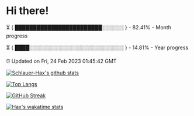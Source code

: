 # Hi there!

⏳ { ████████████████████████░░░░░░ } - 82.41% - Month progress

⏳ { ████░░░░░░░░░░░░░░░░░░░░░░░░░░ } - 14.81% - Year progress

⏰ Updated on Fri, 24 Feb 2023 01:45:42 GMT


[![Schlauer-Hax's github stats](https://github-readme-stats.vercel.app/api?username=Schlauer-Hax&show_icons=true&theme=dark&count_private=true)](https://github.com/Schlauer-Hax)


[![Top Langs](https://github-readme-stats.vercel.app/api/top-langs/?username=Schlauer-Hax&layout=compact&theme=dark)](https://github.com/Schlauer-Hax?tab=repositories)

[![GitHub Streak](https://streak-stats.demolab.com?user=Schlauer-Hax&theme=dark)](https://git.io/streak-stats)

[![Hax's wakatime stats](https://github-readme-stats.vercel.app/api/wakatime?username=Hax&theme=dark)](https://wakatime.com/@Hax)

